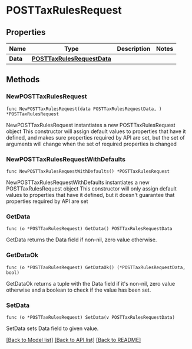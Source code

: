 # POSTTaxRulesRequest

## Properties

Name | Type | Description | Notes
------------ | ------------- | ------------- | -------------
**Data** | [**POSTTaxRulesRequestData**](POSTTaxRulesRequestData.md) |  | 

## Methods

### NewPOSTTaxRulesRequest

`func NewPOSTTaxRulesRequest(data POSTTaxRulesRequestData, ) *POSTTaxRulesRequest`

NewPOSTTaxRulesRequest instantiates a new POSTTaxRulesRequest object
This constructor will assign default values to properties that have it defined,
and makes sure properties required by API are set, but the set of arguments
will change when the set of required properties is changed

### NewPOSTTaxRulesRequestWithDefaults

`func NewPOSTTaxRulesRequestWithDefaults() *POSTTaxRulesRequest`

NewPOSTTaxRulesRequestWithDefaults instantiates a new POSTTaxRulesRequest object
This constructor will only assign default values to properties that have it defined,
but it doesn't guarantee that properties required by API are set

### GetData

`func (o *POSTTaxRulesRequest) GetData() POSTTaxRulesRequestData`

GetData returns the Data field if non-nil, zero value otherwise.

### GetDataOk

`func (o *POSTTaxRulesRequest) GetDataOk() (*POSTTaxRulesRequestData, bool)`

GetDataOk returns a tuple with the Data field if it's non-nil, zero value otherwise
and a boolean to check if the value has been set.

### SetData

`func (o *POSTTaxRulesRequest) SetData(v POSTTaxRulesRequestData)`

SetData sets Data field to given value.



[[Back to Model list]](../README.md#documentation-for-models) [[Back to API list]](../README.md#documentation-for-api-endpoints) [[Back to README]](../README.md)


